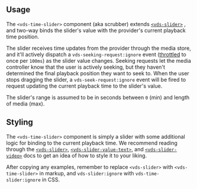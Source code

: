 ## Usage

The `<vds-time-slider>` component (aka scrubber) extends [`<vds-slider>`](../slider/index.md) ,
and two-way binds the slider's value with the provider's current playback time position.

The slider receives time updates from the provider through the media store, and it'll actively
dispatch a `vds-seeking-request:ignore` event
([throttled](./api.md#properties--seekingrequestthrottle) to once per `100ms`) as the slider value
changes. Seeking requests let the media controller know that the user is actively seeking, but they haven't
determined the final playback position they want to seek to. When the user stops
dragging the slider, a `vds-seek-request:ignore` event will be fired to request updating the
current playback time to the slider's value.

The slider's range is assumed to be in seconds between `0` (min) and length of media (max).

<slot name="usage" />

## Styling

The `<vds-time-slider>` component is simply a slider with some additional logic for binding to the
current playback time. We recommend reading through the [`<vds-slider>`](../slider/index.md),
[`<vds-slider-value-text>`](../slider-value-text/index.md), and [`<vds-slider-video>`](../slider-video/index.md)
docs to get an idea of how to style it to your liking.

After copying any examples, remember to replace `<vds-slider>` with
`<vds-time-slider>` in markup, and `vds-slider:ignore` with `vds-time-slider:ignore` in CSS.
